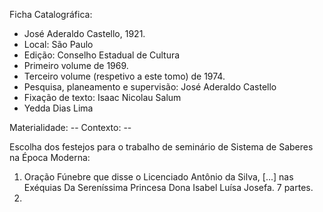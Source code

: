 Ficha Catalográfica:
- José Aderaldo Castello, 1921.
- Local: São Paulo
- Edição: Conselho Estadual de Cultura 
- Primeiro volume de 1969. 
- Terceiro volume (respetivo a este tomo) de 1974.
- Pesquisa, planeamento e supervisão: José Aderaldo Castello
- Fixação de texto: Isaac Nicolau Salum
- Yedda Dias Lima

Materialidade: --
Contexto: -- 


Escolha dos festejos para o trabalho de seminário de Sistema de Saberes na Época Moderna:
1. Oração Fúnebre que disse o Licenciado Antônio da Silva, [...] nas Exéquias Da Sereníssima Princesa Dona Isabel Luísa Josefa. 
		7 partes.
2. 


